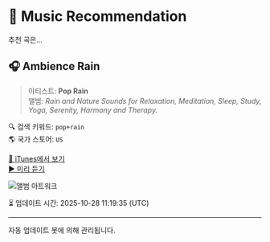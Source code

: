 
# 🎵 Music Recommendation

추천 곡은...

## 🎧 Ambience Rain  
> 아티스트: **Pop Rain**  
> 앨범: _Rain and Nature Sounds for Relaxation, Meditation, Sleep, Study, Yoga, Serenity, Harmony and Therapy._  

🔍 검색 키워드: `pop+rain`  
🌎 국가 스토어: `US`

[🔗 iTunes에서 보기](https://music.apple.com/us/album/ambience-rain/1038504469?i=1038504560&uo=4)  
[▶️ 미리 듣기](https://audio-ssl.itunes.apple.com/itunes-assets/AudioPreview115/v4/56/f9/bd/56f9bd2c-b31a-8154-2814-c807137a1f26/mzaf_1336126727514388370.plus.aac.p.m4a)

![앨범 아트워크](https://is1-ssl.mzstatic.com/image/thumb/Music124/v4/41/42/b6/4142b67d-d058-7e02-e7b3-ba445a320e39/mzm.eblmhqec.jpg/100x100bb.jpg)

⏳ 업데이트 시간: 2025-10-28 11:19:35 (UTC)

---
자동 업데이트 봇에 의해 관리됩니다.
